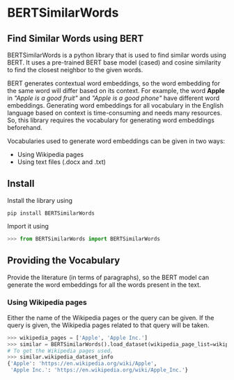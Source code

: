 # BERTSimilarWords
## Find Similar Words using BERT

BERTSimilarWords is a python library that is used to find similar words using BERT. It uses a pre-trained BERT base model (cased) and cosine similarity to find the closest neighbor to the given words.

BERT generates contextual word embeddings, so the word embedding for the same word will differ based on its context. For example, the word **Apple** in *"Apple is a good fruit"* and *"Apple is a good phone"* have different word embeddings. Generating word embeddings for all vocabulary in the English language based on context is time-consuming and needs many resources. So, this library requires the vocabulary for generating word embeddings beforehand.

Vocabularies used to generate word embeddings can be given in two ways:

* Using Wikipedia pages
* Using text files (.docx and .txt)

## Install

Install the library using
```
pip install BERTSimilarWords
```

Import it using
```python
>>> from BERTSimilarWords import BERTSimilarWords
```

## Providing the Vocabulary

Provide the literature (in terms of paragraphs), so the BERT model can generate the word embeddings for all the words present in the text.

### Using Wikipedia pages

Either the name of the Wikipedia pages or the query can be given. If the query is given, the Wikipedia pages related to that query will be taken.

```python
>>> wikipedia_pages = ['Apple', 'Apple Inc.']
>>> similar = BERTSimilarWords().load_dataset(wikipedia_page_list=wikipedia_pages)
# To get the Wikipedia pages used,
>>> similar.wikipedia_dataset_info
{'Apple': 'https://en.wikipedia.org/wiki/Apple',
 'Apple Inc.': 'https://en.wikipedia.org/wiki/Apple_Inc.'}
```
